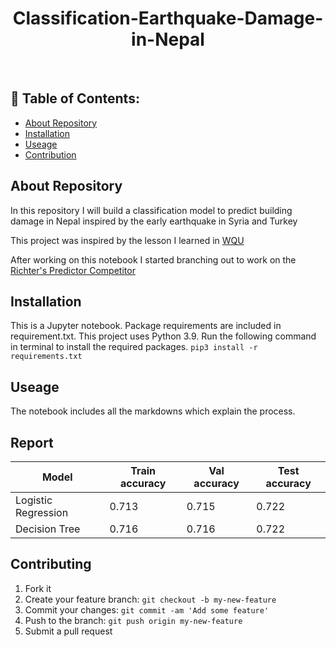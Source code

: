 <h1 align="center"> Classification-Earthquake-Damage-in-Nepal  </h1>

<br>

## 📃 Table of Contents:
  - [About Repository](#-about-repository)
  - [Installation](#-installation)
  - [Useage](#-useage)
  - [Contribution](#-contribution)
  
## About Repository
In this repository I will build a classification model to predict building damage in Nepal inspired by the early earthquake in Syria and Turkey

This project was inspired by the lesson I learned in [WQU](https://www.wqu.edu/)

After working on this notebook I started branching out to work on the [Richter's Predictor Competitor](https://www.drivendata.org/competitions/57/nepal-earthquake/page/136/)


## Installation
This is a Jupyter notebook. Package requirements are included in requirement.txt. This project uses Python 3.9. Run the following command in terminal to install the required packages. `pip3 install -r requirements.txt`

## Useage
The notebook includes all the markdowns which explain the process.

## Report
| Model | Train accuracy | Val accuracy | Test accuracy|
| ----- | -------------- | ------------ | ------------ |
| Logistic Regression | 0.713 | 0.715 | 0.722 |
| Decision Tree |  0.716 | 0.716 | 0.722 |
## Contributing
1. Fork it
2. Create your feature branch: `git checkout -b my-new-feature`
3. Commit your changes: `git commit -am 'Add some feature'`
4. Push to the branch: `git push origin my-new-feature`
5. Submit a pull request

